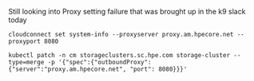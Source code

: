 Still looking into Proxy setting failure that was brought up in the k9 slack today

```
cloudconnect set system-info --proxyserver proxy.am.hpecore.net --proxyport 8080
```

```
kubectl patch -n cm storageclusters.sc.hpe.com storage-cluster --type=merge -p '{"spec":{"outboundProxy":{"server":"proxy.am.hpecore.net", "port": 8080}}}'
```
